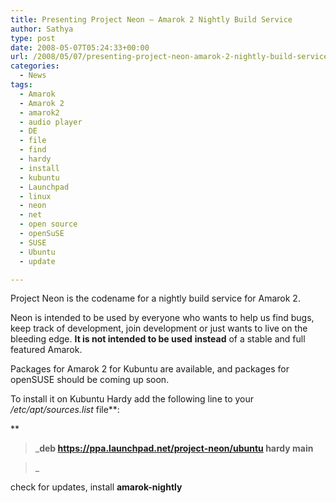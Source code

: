 ```yaml
---
title: Presenting Project Neon – Amarok 2 Nightly Build Service
author: Sathya
type: post
date: 2008-05-07T05:24:33+00:00
url: /2008/05/07/presenting-project-neon-amarok-2-nightly-build-service/
categories:
  - News
tags:
  - Amarok
  - Amarok 2
  - amarok2
  - audio player
  - DE
  - file
  - find
  - hardy
  - install
  - kubuntu
  - Launchpad
  - linux
  - neon
  - net
  - open source
  - openSuSE
  - SUSE
  - Ubuntu
  - update

---
```

Project Neon is the codename for a nightly build service for Amarok 2.

Neon is intended to be used by everyone who wants to help us find bugs, keep track of development, join development or just wants to live on the bleeding edge. **It is <span id="rmpm0"><strong id="nec20">not</strong></span> intended to be used** **instead** of a stable and full featured Amarok.

<div style="page-break-after: always;">
  <span style="display: none;"> </span>
</div>

Packages for Amarok 2 for Kubuntu are available, and packages for openSUSE should be coming up soon.

To install it on Kubuntu Hardy add the following line to your _/etc/apt/sources.list_ file**:
  
** 

> _<span><strong>deb https://ppa.launchpad.net/project-neon/ubuntu hardy main</strong></span>
  
>_ 

check for updates, install **amarok-nightly**

